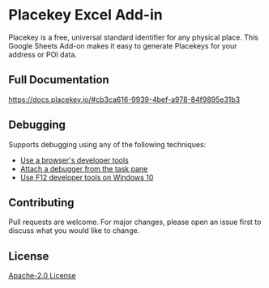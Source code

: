 # Placekey Excel Add-in

Placekey is a free, universal standard identifier for any physical place. This Google Sheets Add-on makes it easy to generate Placekeys for your address or POI data. 

## Full Documentation
https://docs.placekey.io/#cb3ca616-9939-4bef-a978-84f9895e31b3


## Debugging

Supports debugging using any of the following techniques:

- [Use a browser's developer tools](https://docs.microsoft.com/office/dev/add-ins/testing/debug-add-ins-in-office-online)
- [Attach a debugger from the task pane](https://docs.microsoft.com/office/dev/add-ins/testing/attach-debugger-from-task-pane)
- [Use F12 developer tools on Windows 10](https://docs.microsoft.com/office/dev/add-ins/testing/debug-add-ins-using-f12-developer-tools-on-windows-10)


## Contributing

Pull requests are welcome. For major changes, please open an issue first to discuss what you would like to change.

## License
[Apache-2.0 License](https://github.com/Placekey/excel-add-in/blob/main/LICENSE)
